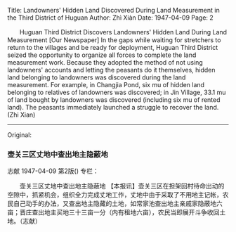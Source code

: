 Title: Landowners' Hidden Land Discovered During Land Measurement in the Third District of Huguan
Author: Zhì Xiàn
Date: 1947-04-09
Page: 2

　　Huguan Third District Discovers Landowners' Hidden Land During Land Measurement
    [Our Newspaper] In the gaps while waiting for stretchers to return to the villages and be ready for deployment, Huguan Third District seized the opportunity to organize all forces to complete the land measurement work. Because they adopted the method of not using landowners' accounts and letting the peasants do it themselves, hidden land belonging to landowners was discovered during the land measurement. For example, in Changjia Pond, six mu of hidden land belonging to relatives of landowners was discovered; in Jin Village, 33.1 mu of land bought by landowners was discovered (including six mu of rented land). The peasants immediately launched a struggle to recover the land. (Zhi Xian)



<hr /> 

Original: 


### 壶关三区丈地中查出地主隐蔽地
志献
1947-04-09
第2版()
专栏：

　　壶关三区丈地中查出地主隐蔽地
    【本报讯】壶关三区在担架回村待命出动的空隙中，抓紧机会，组织全力完成丈地工作，丈地中由于采取了不用地主记帐，农民自己动手的办法，又查出地主隐藏的土地，如常家池查出地主亲戚家隐蔽地六亩；晋庄查出地主买地三十三亩一分（内有租地六亩），农民当即展开斗争收回土地。（志献）

